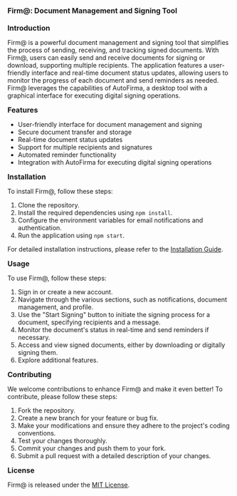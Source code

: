 # <span style="font-size:16px;font-weight:bold;">Firm@: Document Management and Signing Tool</span>

<span style="font-size:16px;font-weight:bold;">Introduction</span>

Firm@ is a powerful document management and signing tool that simplifies the process of sending, receiving, and tracking signed documents. With Firm@, users can easily send and receive documents for signing or download, supporting multiple recipients. The application features a user-friendly interface and real-time document status updates, allowing users to monitor the progress of each document and send reminders as needed. Firm@ leverages the capabilities of AutoFirma, a desktop tool with a graphical interface for executing digital signing operations.

<span style="font-size:16px;font-weight:bold;">Features</span>

- User-friendly interface for document management and signing
- Secure document transfer and storage
- Real-time document status updates
- Support for multiple recipients and signatures
- Automated reminder functionality
- Integration with AutoFirma for executing digital signing operations

<span style="font-size:16px;font-weight:bold;">Installation</span>

To install Firm@, follow these steps:

1. Clone the repository.
2. Install the required dependencies using `npm install`.
3. Configure the environment variables for email notifications and authentication.
4. Run the application using `npm start`.

For detailed installation instructions, please refer to the [Installation Guide](installation.md).

<span style="font-size:16px;font-weight:bold;">Usage</span>

To use Firm@, follow these steps:

1. Sign in or create a new account.
2. Navigate through the various sections, such as notifications, document management, and profile.
3. Use the "Start Signing" button to initiate the signing process for a document, specifying recipients and a message.
4. Monitor the document's status in real-time and send reminders if necessary.
5. Access and view signed documents, either by downloading or digitally signing them.
6. Explore additional features.

<span style="font-size:16px;font-weight:bold;">Contributing</span>

We welcome contributions to enhance Firm@ and make it even better! To contribute, please follow these steps:

1. Fork the repository.
2. Create a new branch for your feature or bug fix.
3. Make your modifications and ensure they adhere to the project's coding conventions.
4. Test your changes thoroughly.
5. Commit your changes and push them to your fork.
6. Submit a pull request with a detailed description of your changes.

<span style="font-size:16px;font-weight:bold;">License</span>

Firm@ is released under the [MIT License](LICENSE).